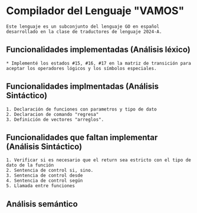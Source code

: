 # Compilador del Lenguaje "VAMOS"

    Este lenguaje es un subconjunto del lenguaje GO en español desarrollado en la clase de traductores de lenguaje 2024-A.

## Funcionalidades implementadas (Análisis léxico)

    * Implementé los estados #15, #16, #17 en la matriz de transición para aceptar los operadores lógicos y los símbolos especiales.

## Funcionalidades implmentadas (Análisis Sintáctico)

    1. Declaración de funciones con parametros y tipo de dato
    2. Declaracion de comando "regresa"
    3. Definición de vectores "arreglos".

## Funcionalidades que faltan implementar (Análisis Sintáctico)

    1. Verificar si es necesario que el return sea estricto con el tipo de dato de la función 
    2. Sentencia de control si, sino.     
    3. Sentencia de control desde
    4. Sentencia de control según
    5. Llamada entre funciones

## Análisis semántico
